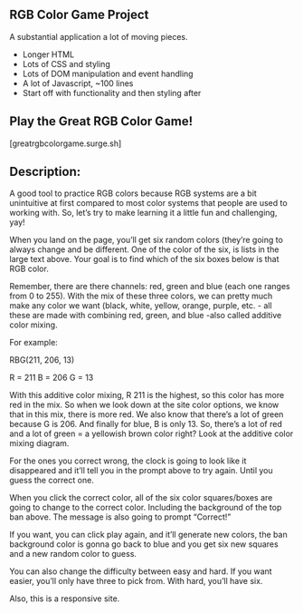 ## RGB Color Game Project

A substantial application a lot of moving pieces.

* Longer HTML
* Lots of CSS and styling
* Lots of DOM manipulation and event handling
* A lot of Javascript, ~100 lines
* Start off with functionality and then styling after

## Play the Great RGB Color Game!
[greatrgbcolorgame.surge.sh]

## Description:
A good tool to practice RGB colors because RGB systems are a bit unintuitive at first compared to most color systems that people are used to working with. So, let’s try to make learning it a little fun and challenging, yay! 

When you land on the page, you’ll get six random colors (they’re going to always change and be different. One of the color of the six, is lists in the large text above. Your goal is to find which of the six boxes below is that RGB color.

Remember, there are there channels: red, green and blue (each one ranges from 0 to 255).  With the mix of these three colors, we can pretty much make any color we want (black, white, yellow, orange, purple, etc. - all these are made with combining red, green, and blue -also called additive color mixing.

For example:

RBG(211, 206, 13)

R = 211
B = 206
G = 13

With this additive color mixing, R 211 is the highest, so this color has more red in the mix. So when we look down at the site color options, we know that in this mix, there is more red. We also know that there’s a lot of green because G is 206. And finally for blue, B is only 13. So, there’s a lot of red and a lot of green = a yellowish brown color right? Look at the additive color mixing diagram.

For the ones you correct wrong, the clock is going to look like it disappeared and it’ll tell you in the prompt above to try again. Until you guess the correct one.

When you click the correct color, all of the six color squares/boxes are going to change to the correct color. Including the background of the top ban above. The message is also going to prompt “Correct!”

If you want, you can click play again, and it’ll generate new colors, the ban background color is gonna go back to blue and you get six new squares and a new random color to guess.

You can also change the difficulty between easy and hard. If you want easier, you’ll only have three to pick from. With hard, you’ll have six.

Also, this is a responsive site. 